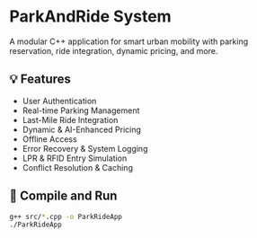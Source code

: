 # ParkAndRide System

A modular C++ application for smart urban mobility with parking reservation, ride integration, dynamic pricing, and more.

## 💡 Features

- User Authentication
- Real-time Parking Management
- Last-Mile Ride Integration
- Dynamic & AI-Enhanced Pricing
- Offline Access
- Error Recovery & System Logging
- LPR & RFID Entry Simulation
- Conflict Resolution & Caching

## 🚀 Compile and Run

```bash
g++ src/*.cpp -o ParkRideApp
./ParkRideApp

